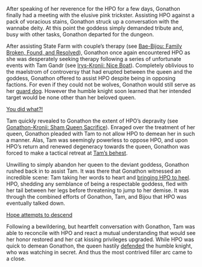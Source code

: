 <!-- title: No Goddesses or Queens, Only Grems -->

After speaking of her reverence for the HPO for a few days, Gonathon finally had a meeting with the elusive pink trickster. Assisting HPO against a pack of voracious stains, Gonathon struck up a conversation with the wannabe deity. At this point the goddess simply demanded tribute and, busy with other tasks, Gonathon departed for the dungeon.

After assisting State Farm with couple’s therapy (see [Bae-Bijou: Family Broken, Found, and Resolved](#edge:bae-bijou)), Gonathon once again encountered HPO as she was desperately seeking therapy following a series of unfortunate events with Tam Gandr (see [Irys-Kronii: Nice Boat](#edge:irys-kronii)). Completely oblivious to the maelstrom of controversy that had erupted between the queen and the goddess, Gonathon offered to assist HPO despite being in opposing factions. For even if they could not be wolves, Gonathon would still serve as her [guard dog](https://youtu.be/alQr5XqoUPs?t=14697). However the humble knight soon learned that her intended target would be none other than her beloved queen. 

[You did what?!](#embed:https://youtu.be/alQr5XqoUPs?t=15178)

Tam quickly revealed to Gonathon the extent of HPO’s depravity (see [Gonathon-Kronii: Sham Queen Sacrifice](#edge:kronii-gigi)). Enraged over the treatment of her queen, Gonathon pleaded with Tam to not allow HPO to demean her in such a manner. Alas, Tam was seemingly powerless to oppose HPO, and upon HPO’s return and renewed degeneracy towards the queen, Gonathon was forced to make a tactical retreat at [Tam’s behest](https://youtu.be/alQr5XqoUPs?t=16162). 

Unwilling to simply abandon her queen to the deviant goddess, Gonathon rushed back in to assist Tam. It was there that Gonathon witnessed an incredible scene: Tam taking her words to heart and [bringing HPO to heel](https://youtu.be/alQr5XqoUPs?t=17471). HPO, shedding any semblance of being a respectable goddess, fled with her tail between her legs before threatening to jump to her demise. It was through the combined efforts of Gonathon, Tam, and Bijou that HPO was eventually talked down. 

[Hope attempts to descend](#embed:https://youtu.be/alQr5XqoUPs?t=17972) 

Following a bewildering, but heartfelt conversation with Gonathon, Tam was able to reconcile with HPO and react a mutual understanding that would see her honor restored and her cat kissing privileges upgraded. While HPO was quick to demean Gonathon, the queen hastily [defended](https://youtu.be/alQr5XqoUPs?t=19836) the humble knight, who was watching in secret. And thus the most contrived filler arc came to a close.